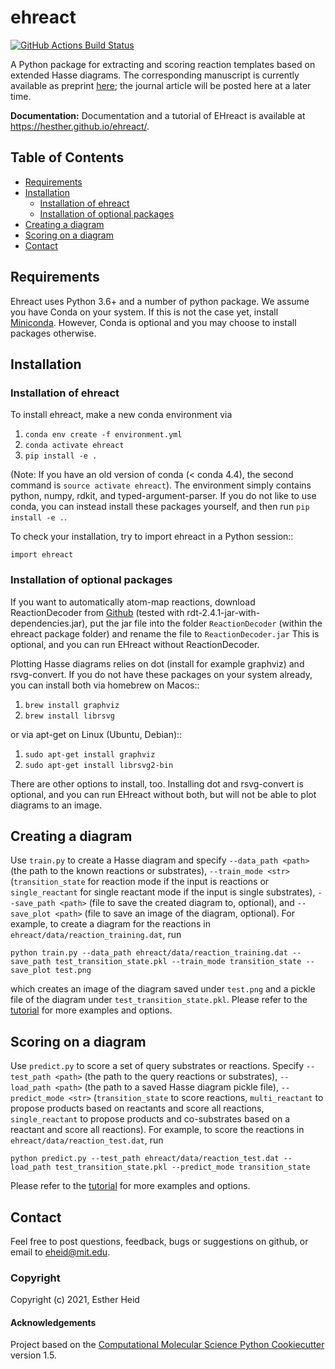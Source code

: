ehreact
==============================
[//]: # (Badges)
[![GitHub Actions Build Status](https://github.com/hesther/ehreact/workflows/CI/badge.svg)](https://github.com/hesther/ehreact/actions?query=workflow%3ACI)


A Python package for extracting and scoring reaction templates based on extended Hasse diagrams. The corresponding manuscript is currently available as preprint [here](<https://chemrxiv.org/articles/preprint/EHreact_Extended_Hasse_Diagrams_for_the_Extraction_and_Scoring_of_Enzymatic_Reaction_Templates/14714748/1>); the journal article will be posted here at a later time.

**Documentation:** Documentation and a tutorial of EHreact is available at https://hesther.github.io/ehreact/.

## Table of Contents

- [Requirements](#requirements)
- [Installation](#installation)
  * [Installation of ehreact](#installation-of-ehreact)
  * [Installation of optional packages](#installation-of-optional-packages)
- [Creating a diagram](#creating-a-diagram)
- [Scoring on a diagram](#scoring-on-a-diagram)
- [Contact](#contact)

## Requirements

Ehreact uses Python 3.6+ and a number of python package. We assume you have Conda on your system. If this is not the case yet, install [Miniconda](<https://conda.io/miniconda.html>). However, Conda is optional and you may choose to install packages otherwise.

## Installation

### Installation of ehreact

To install ehreact, make a new conda environment via

1. `conda env create -f environment.yml`
2. `conda activate ehreact`
3. `pip install -e .`

(Note: If you have an old version of conda (< conda 4.4), the second command is `source activate ehreact`). The environment
simply contains python, numpy, rdkit, and typed-argument-parser. If you do not like to use conda, you can instead install these
packages yourself, and then run `pip install -e .`.

To check your installation, try to import ehreact in a Python session::

`import ehreact`

### Installation of optional packages

If you want to automatically atom-map reactions, download ReactionDecoder from [Github](https://github.com/asad/ReactionDecoder/releases) (tested with rdt-2.4.1-jar-with-dependencies.jar), put the jar file into the folder `ReactionDecoder` (within the ehreact package folder) and rename the file to `ReactionDecoder.jar` This is optional, and you can run EHreact without ReactionDecoder.

Plotting Hasse diagrams relies on dot (install for example graphviz) and rsvg-convert. If you do not have these packages on your system already, you can install both via homebrew on Macos::

1. `brew install graphviz`
2. `brew install librsvg`
  
or via apt-get on Linux (Ubuntu, Debian)::

1. `sudo apt-get install graphviz`
2. `sudo apt-get install librsvg2-bin`

There are other options to install, too. Installing dot and rsvg-convert is optional, and you can run EHreact without both, but will not be able to plot diagrams to an image.

## Creating a diagram

Use `train.py` to create a Hasse diagram and specify `--data_path <path>` (the path to the known reactions or substrates), `--train_mode <str>` (`transition_state` for reaction mode if the input is reactions or `single_reactant` for single reactant mode if the input is single substrates), `--save_path <path>` (file to save the created diagram to, optional), and `--save_plot <path>` (file to save an image of the diagram, optional). For example, to create a diagram for the reactions in `ehreact/data/reaction_training.dat`, run

```
python train.py --data_path ehreact/data/reaction_training.dat --save_path test_transition_state.pkl --train_mode transition_state --save_plot test.png
```

which creates an image of the diagram saved under `test.png` and a pickle file of the diagram under `test_transition_state.pkl`. Please refer to the [tutorial](https://hesther.github.io/ehreact/getting_started.html#tutorial) for more examples and options.

## Scoring on a diagram

Use `predict.py` to score a set of query substrates or reactions. Specify `--test_path <path>` (the path to the query reactions or substrates), `--load_path <path>` (the path to a saved Hasse diagram pickle file), `--predict_mode <str>` (`transition_state` to score reactions, `multi_reactant` to propose products based on reactants and score all reactions, `single_reactant` to propose products and co-substrates based on a reactant and score all reactions). For example, to score the reactions in `ehreact/data/reaction_test.dat`, run

```
python predict.py --test_path ehreact/data/reaction_test.dat --load_path test_transition_state.pkl --predict_mode transition_state
```

Please refer to the [tutorial](https://hesther.github.io/ehreact/getting_started.html#tutorial) for more examples and options.

## Contact
Feel free to post questions, feedback, bugs or suggestions on github, or email to eheid@mit.edu.

### Copyright

Copyright (c) 2021, Esther Heid


#### Acknowledgements
 
Project based on the 
[Computational Molecular Science Python Cookiecutter](https://github.com/molssi/cookiecutter-cms) version 1.5.
